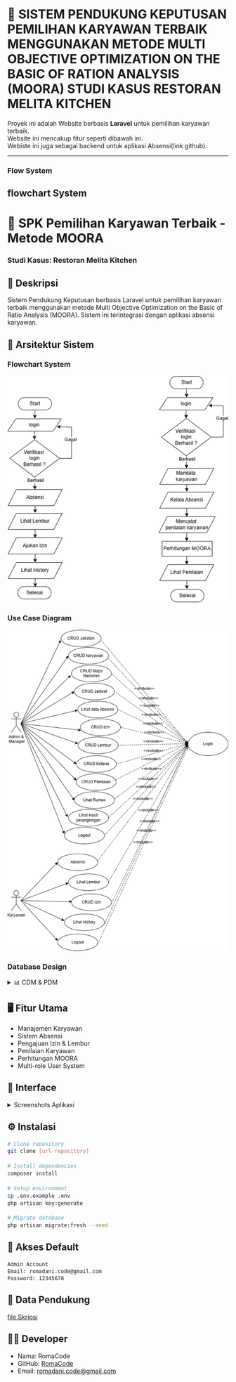 # 🚀 SISTEM PENDUKUNG KEPUTUSAN PEMILIHAN KARYAWAN TERBAIK MENGGUNAKAN METODE MULTI OBJECTIVE OPTIMIZATION ON THE BASIC OF RATION ANALYSIS (MOORA) STUDI KASUS RESTORAN MELITA KITCHEN

Proyek ini adalah Website berbasis **Laravel** untuk pemilihan karyawan terbaik.  
Website ini mencakup fitur seperti dibawah ini.  
Webiste ini juga sebagai backend untuk aplikasi Absensi(link github).

---
### Flow System

## flowchart System
# 🚀 SPK Pemilihan Karyawan Terbaik - Metode MOORA
### Studi Kasus: Restoran Melita Kitchen

## 📝 Deskripsi
Sistem Pendukung Keputusan berbasis Laravel untuk pemilihan karyawan terbaik menggunakan metode Multi Objective Optimization on the Basic of Ratio Analysis (MOORA). Sistem ini terintegrasi dengan aplikasi absensi karyawan.

## 🔄 Arsitektur Sistem

### Flowchart System
![Flowchat sistem](readme/flowchart.png)

### Use Case Diagram
![Usecase Sistem](readme/usecase.png)

### Database Design
<details>
<summary>📊 CDM & PDM</summary>

![CDM](readme/cdm.png)
![PDM](readme/pdm.png)
</details>

## 🖥️ Fitur Utama
- Manajemen Karyawan
- Sistem Absensi
- Pengajuan Izin & Lembur
- Penilaian Karyawan
- Perhitungan MOORA
- Multi-role User System

## 📸 Interface
<details>
<summary>Screenshots Aplikasi</summary>

### Autentikasi
| Login | Reset Password |
|:-------------------------:|:-------------------------:|
|![Login Page](readme/1_login.png)|![Reset Page](readme/2_reset.png)|

### Core Features
| Dashboard | Jabatan | Karyawan |
|:-------------------------:|:-------------------------:|:-------------------------:|
|![Dashboard](readme/3_dashboard.png)|![Jabatan](readme/4_jabatan.png)|![Karyawan](readme/5_karyawan.png)|

### Manajemen Absensi
| Lokasi | Jadwal | History |
|:-------------------------:|:-------------------------:|:-------------------------:|
|![Lokasi](readme/6_lokasi.png)|![Jadwal](readme/7_jadwal.png)|![History](readme/8_history.png)|

### Pengajuan
| Izin | Lembur |
|:-------------------------:|:-------------------------:|
|![Izin](readme/9_izin.png)|![Lembur](readme/10_lembur.png)|
### Penilaian & Perhitungan
| Kriteria | Sub Kriteria | Penilaian |
|:-------------------------:|:-------------------------:|:-------------------------:|
|![Kriteria](readme/11_kriteria.png)|![SubKriteria](readme/12_subKriteria.png)|![Penilaian](readme/13_penilaian.png)|

| Perhitungan | Peringkat |
|:-------------------------:|:-------------------------:|
|![Perhitungan](readme/14_perhitungan.png)|![Peringkat](readme/15_peringkat.png)|

</details>

## ⚙️ Instalasi

```bash
# Clone repository
git clone [url-repository]

# Install dependencies
composer install

# Setup environment
cp .env.example .env
php artisan key:generate

# Migrate database
php artisan migrate:fresh --seed
```

## 🔑 Akses Default
```
Admin Account
Email: romadani.code@gmail.com
Password: 12345678
```

## 📄 Data Pendukung
[file Skripsi](readme/skripsi.pdf)

## 👨‍💻 Developer
- Nama: RomaCode
- GitHub: [RomaCode](https://github.com/RomaCode)
- Email: romadani.code@gmail.com
